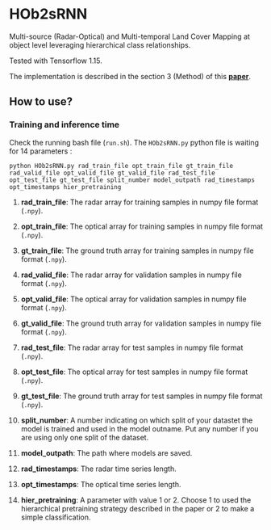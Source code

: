 # HOb2sRNN
Multi-source (Radar-Optical) and Multi-temporal Land Cover Mapping at object level leveraging hierarchical class relationships.

Tested with Tensorflow 1.15. 

The implementation is described in the section 3 (Method) of this **[paper](https://arxiv.org/abs/1911.08815)**.

## How to use?
### Training and inference time
Check the running bash file (`run.sh`). The `HOb2sRNN.py` python file is waiting for 14 parameters :

`python HOb2sRNN.py rad_train_file opt_train_file gt_train_file rad_valid_file opt_valid_file gt_valid_file rad_test_file opt_test_file gt_test_file split_number model_outpath rad_timestamps opt_timestamps hier_pretraining`

1. **rad_train_file**: The radar array for training samples in numpy file format (`.npy`). 

2. **opt_train_file**: The optical array for training samples in numpy file format (`.npy`).  

3. **gt_train_file**: The ground truth array for training samples in numpy file format (`.npy`).  

1. **rad_valid_file**: The radar array for validation samples in numpy file format (`.npy`). 

2. **opt_valid_file**: The optical array for validation samples in numpy file format (`.npy`).  

3. **gt_valid_file**: The ground truth array for validation samples in numpy file format (`.npy`).  

1. **rad_test_file**: The radar array for test samples in numpy file format (`.npy`). 

2. **opt_test_file**: The optical array for test samples in numpy file format (`.npy`).  

3. **gt_test_file**: The ground truth array for test samples in numpy file format (`.npy`).  

10. **split_number**: A number indicating on which split of your datastet the model is trained and used in the model outname. Put any number if you are using only one split of the dataset.

10. **model_outpath**: The path where models are saved.

10. **rad_timestamps**: The radar time series length. 

10. **opt_timestamps**: The optical time series length. 

11. **hier_pretraining**: A parameter with value 1 or 2. Choose 1 to used the hierarchical pretraining strategy described in the paper or 2 to make a simple classification.

